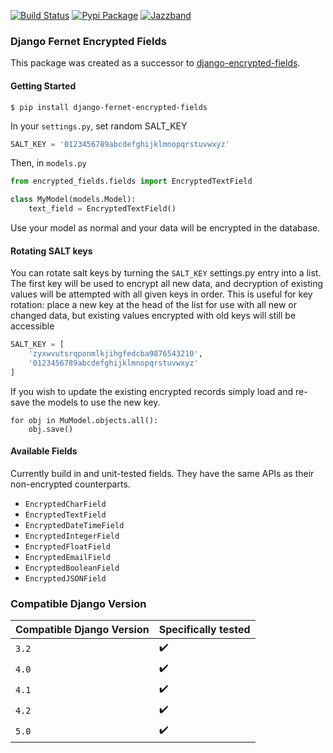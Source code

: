 [![Build Status](https://github.com/jazzband/django-fernet-encrypted-fields/actions/workflows/lint-and-test.yml/badge.svg)](https://github.com/jazzband/django-fernet-encrypted-fields/actions/workflows/lint-and-test.yml)
[![Pypi Package](https://badge.fury.io/py/django-fernet-encrypted-fields.png)](http://badge.fury.io/py/django-fernet-encrypted-fields)
[![Jazzband](https://jazzband.co/static/img/badge.svg)](https://jazzband.co/)


### Django Fernet Encrypted Fields

This package was created as a successor to [django-encrypted-fields](https://github.com/defrex/django-encrypted-fields).

#### Getting Started
```shell
$ pip install django-fernet-encrypted-fields
```
In your `settings.py`, set random SALT_KEY
```python
SALT_KEY = '0123456789abcdefghijklmnopqrstuvwxyz'
```

Then, in `models.py`
```python
from encrypted_fields.fields import EncryptedTextField

class MyModel(models.Model):
    text_field = EncryptedTextField()
```
Use your model as normal and your data will be encrypted in the database.

#### Rotating SALT keys
You can rotate salt keys by turning the ```SALT_KEY``` settings.py entry into a list.  The first key will be used to encrypt all new data, and decryption of existing values will be attempted with all given keys in order. This is useful for key rotation: place a new key at the head of the list for use with all new or changed data, but existing values encrypted with old keys will still be accessible

```python
SALT_KEY = [
    'zyxwvutsrqponmlkjihgfedcba9876543210',
    '0123456789abcdefghijklmnopqrstuvwxyz'
]
```

If you wish to update the existing encrypted records simply load and re-save the models to use the new key.

```
for obj in MuModel.objects.all():
    obj.save()
```


#### Available Fields

Currently build in and unit-tested fields. They have the same APIs as their non-encrypted counterparts.

- `EncryptedCharField`
- `EncryptedTextField`
- `EncryptedDateTimeField`
- `EncryptedIntegerField`
- `EncryptedFloatField`
- `EncryptedEmailField`
- `EncryptedBooleanField`
- `EncryptedJSONField`

### Compatible Django Version

| Compatible Django Version |Specifically tested|
|---------------------------|---|
| `3.2`                     |:heavy_check_mark:|
| `4.0`                     |:heavy_check_mark:|
| `4.1`                     |:heavy_check_mark:|
| `4.2`                     |:heavy_check_mark:|
| `5.0`                     |:heavy_check_mark:|
